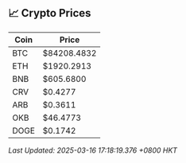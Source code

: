 ## 📈 Crypto Prices

| Coin | Price |
| ---- | ----- |
| BTC | $84208.4832 |
| ETH | $1920.2913 |
| BNB | $605.6800 |
| CRV | $0.4277 |
| ARB | $0.3611 |
| OKB | $46.4773 |
| DOGE | $0.1742 |

_Last Updated: 2025-03-16 17:18:19.376 +0800 HKT_